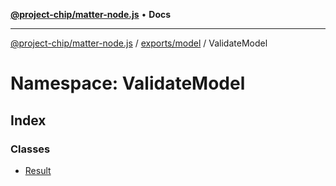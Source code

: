 [**@project-chip/matter-node.js**](../../../../README.md) • **Docs**

***

[@project-chip/matter-node.js](../../../../modules.md) / [exports/model](../../README.md) / ValidateModel

# Namespace: ValidateModel

## Index

### Classes

- [Result](classes/Result.md)
